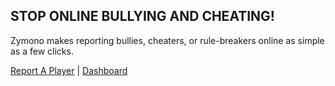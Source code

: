 ## STOP ONLINE BULLYING AND CHEATING!

Zymono makes reporting bullies, cheaters, or rule-breakers online as simple as a few clicks.

[Report A Player](https://zymono.com/report/) | [Dashboard](https://zymono.com/myreports/)
